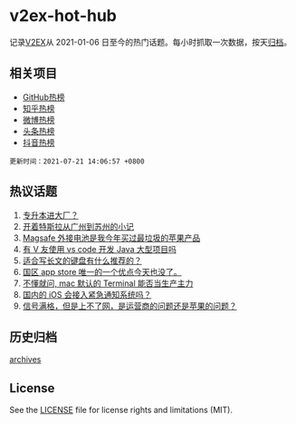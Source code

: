 # v2ex-hot-hub

 记录[V2EX](https://www.v2ex.com/)从 2021-01-06 日至今的热门话题。每小时抓取一次数据，按天[归档](archives)。
 
 ## 相关项目

- [GitHub热榜](https://github.com/lonnyzhang423/github-hot-hub)
- [知乎热榜](https://github.com/lonnyzhang423/zhihu-hot-hub)
- [微博热榜](https://github.com/lonnyzhang423/weibo-hot-hub)
- [头条热榜](https://github.com/lonnyzhang423/toutiao-hot-hub)
- [抖音热榜](https://github.com/lonnyzhang423/douyin-hot-hub)


 `更新时间：2021-07-21 14:06:57 +0800`

## 热议话题

1. [专升本进大厂？](https://www.v2ex.com/t/790613)
1. [开着特斯拉从广州到苏州的小记](https://www.v2ex.com/t/790678)
1. [Magsafe 外接电池是我今年买过最垃圾的苹果产品](https://www.v2ex.com/t/790635)
1. [有 V 友使用 vs code 开发 Java 大型项目吗](https://www.v2ex.com/t/790624)
1. [适合写长文的键盘有什么推荐的？](https://www.v2ex.com/t/790741)
1. [国区 app store 唯一的一个优点今天也没了。](https://www.v2ex.com/t/790738)
1. [不懂就问, mac 默认的 Terminal 能否当生产主力](https://www.v2ex.com/t/790612)
1. [国内的 iOS 会接入紧急通知系统吗？](https://www.v2ex.com/t/790747)
1. [信号满格，但是上不了网，是运营商的问题还是苹果的问题？](https://www.v2ex.com/t/790750)

## 历史归档

[archives](archives)

## License

See the [LICENSE](LICENSE) file for license rights and limitations (MIT).
